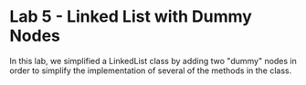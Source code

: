 # Lab 5 - Linked List with Dummy Nodes

In this lab, we simplified a LinkedList class by adding two "dummy" nodes in order to simplify the implementation of several
of the methods in the class.

